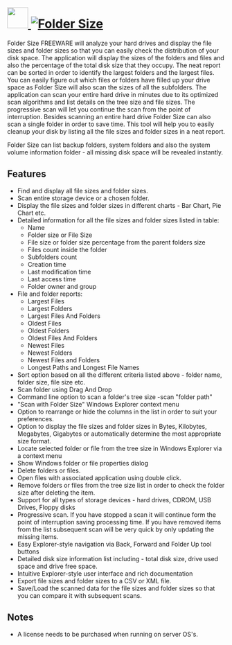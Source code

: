 # [<img src="https://cdn.rawgit.com/AdmiringWorm/chocolatey-packages/bd9c0c9b85841cf5e41af8232b8d98e73e40301f/icons/folder_size.png" height="48" width="48" /> ![Folder Size](https://img.shields.io/chocolatey/v/folder_size.svg?label=Folder%20Size&style=for-the-badge)](https://chocolatey.org/packages/folder_size)

Folder Size FREEWARE will analyze your hard drives and display the file sizes and folder sizes so that you can easily check the distribution of your disk space. The application will display the sizes of the folders and files and also the percentage of the total disk size that they occupy. The neat report can be sorted in order to identify the largest folders and the largest files. You can easily figure out which files or folders have filled up your drive space as Folder Size will also scan the sizes of all the subfolders. The application can scan your entire hard drive in minutes due to its optimized scan algorithms and list details on the tree size and file sizes. The progressive scan will let you continue the scan from the point of interruption.
Besides scanning an entire hard drive Folder Size can also scan a single folder in order to save time. This tool will help you to easily cleanup your disk by listing all the file sizes and folder sizes in a neat report.

Folder Size can list backup folders, system folders and also the system volume information folder - all missing disk space will be revealed instantly.

## Features
- Find and display all file sizes and folder sizes.
- Scan entire storage device or a chosen folder.
- Display the file sizes and folder sizes in different charts - Bar Chart, Pie Chart etc.
- Detailed information for all the file sizes and folder sizes listed in table:
  - Name
  - Folder size or File Size
  - File size or folder size percentage from the parent folders size
  - Files count inside the folder
  - Subfolders count
  - Creation time
  - Last modification time
  - Last access time
  - Folder owner and group
- File and folder reports:
  - Largest Files
  - Largest Folders
  - Largest Files And Folders
  - Oldest Files
  - Oldest Folders
  - Oldest Files And Folders
  - Newest Files
  - Newest Folders
  - Newest Files and Folders
  - Longest Paths and Longest File Names
- Sort option based on all the different criteria listed above - folder name, folder size, file size etc.
- Scan folder using Drag And Drop
- Command line option to scan a folder's tree size -scan "folder path"
- "Scan with Folder Size" Windows Explorer context menu
- Option to rearrange or hide the columns in the list in order to suit your preferences.
- Option to display the file sizes and folder sizes in Bytes, Kilobytes, Megabytes, Gigabytes or automatically determine the most appropriate size format.
- Locate selected folder or file from the tree size in Windows Explorer via a context menu
- Show Windows folder or file properties dialog
- Delete folders or files.
- Open files with associated application using double click.
- Remove folders or files from the tree size list in order to check the folder size after deleting the item.
- Support for all types of storage devices - hard drives, CDROM, USB Drives, Floppy disks
- Progressive scan. If you have stopped a scan it will continue form the point of interruption saving processing time. If you have removed items from the list subsequent scan will be very quick by only updating the missing items.
- Easy Explorer-style navigation via Back, Forward and Folder Up tool buttons
- Detailed disk size information list including - total disk size, drive used space and drive free space.
- Intuitive Explorer-style user interface and rich documentation
- Export file sizes and folder sizes to a CSV or XML file.
- Save/Load the scanned data for the file sizes and folder sizes so that you can compare it with subsequent scans.

## Notes
- A license needs to be purchased when running on server OS's.
